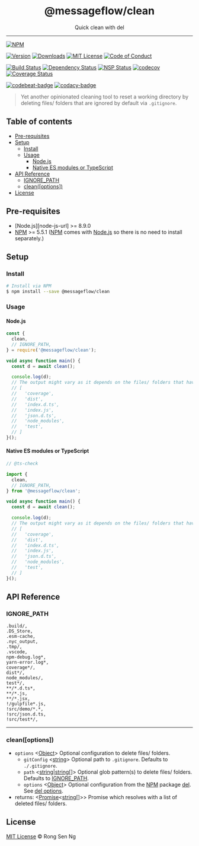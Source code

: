 <div align="center" style="text-align: center;">
  <h1 style="border-bottom: none;">@messageflow/clean</h1>

  <p>Quick clean with del</p>
</div>

<hr />

[![NPM][nodei-badge]][nodei-url]

[![Version][version-badge]][version-url]
[![Downloads][downloads-badge]][downloads-url]
[![MIT License][mit-license-badge]][mit-license-url]
[![Code of Conduct][coc-badge]][coc-url]

[![Build Status][travis-badge]][travis-url]
[![Dependency Status][daviddm-badge]][daviddm-url]
[![NSP Status][nsp-badge]][nsp-url]
[![codecov][codecov-badge]][codecov-url]
[![Coverage Status][coveralls-badge]][coveralls-url]

[![codebeat-badge]][codebeat-url]
[![codacy-badge]][codacy-url]

> Yet another opinionated cleaning tool to reset a working directory by deleting files/ folders that are ignored by default via `.gitignore`.

## Table of contents

- [Pre-requisites](#pre-requisites)
- [Setup](#setup)
  - [Install](#install)
  - [Usage](#usage)
    - [Node.js](#nodejs)
    - [Native ES modules or TypeScript](#native-es-modules-or-typescript)
- [API Reference](#api-reference)
  - [IGNORE_PATH](#ignorepath)
  - [clean([options])](#cleanoptions)
- [License](#license)

## Pre-requisites

- [Node.js][node-js-url] >= 8.9.0
- [NPM][npm-url] >= 5.5.1 ([NPM][npm-url] comes with [Node.js][nodejs-url] so there is no need to install separately.)

## Setup

### Install

```sh
# Install via NPM
$ npm install --save @messageflow/clean
```

### Usage

#### Node.js

```js
const {
  clean,
  // IGNORE_PATH,
} = require('@messageflow/clean');

void async function main() {
  const d = await clean();

  console.log(d);
  // The output might vary as it depends on the files/ folders that have been actually deleted from your system.
  // [
  //   'coverage',
  //   'dist',
  //   'index.d.ts',
  //   'index.js',
  //   'json.d.ts',
  //   'node_modules',
  //   'test',
  // ]
}();
```

#### Native ES modules or TypeScript

```ts
// @ts-check

import {
  clean,
  // IGNORE_PATH,
} from '@messageflow/clean';

void async function main() {
  const d = await clean();

  console.log(d);
  // The output might vary as it depends on the files/ folders that have been actually deleted from your system.
  // [
  //   'coverage',
  //   'dist',
  //   'index.d.ts',
  //   'index.js',
  //   'json.d.ts',
  //   'node_modules',
  //   'test',
  // ]
}();
```

## API Reference

### IGNORE_PATH

```http
.build/,
.DS_Store,
.esm-cache,
.nyc_output,
.tmp/,
.vscode,
npm-debug.log*,
yarn-error.log*,
coverage*/,
dist*/,
node_modules/,
test*/,
**/*.d.ts*,
**/*.js,
**/*.jsx,
!/gulpfile*.js,
!src/demo/*.*,
!src/json.d.ts,
!src/test*/,
```

___

### clean([options])

- `options` <[Object][object-mdn-url]> Optional configuration to delete files/ folders.
  - `gitConfig` <[string][string-mdn-url]> Optional path to `.gitignore`. Defaults to `./.gitignore`.
  - `path` <[string][string-mdn-url]|[string][string-mdn-url][]> Optional glob pattern(s) to delete files/ folders. Defaults to [IGNORE_PATH][ignore-path-url].
  - `options` <[Object][object-mdn-url]> Optional configuration from the [NPM][npm-url] package [del][del-url]. See [del options][del-options-url].
- returns: <[Promise][promise-mdn-url]&lt;[string][string-mdn-url][]&gt;> Promise which resolves with a list of deleted files/ folders.

## License

[MIT License](https://Messageflow.mit-license.org/) © Rong Sen Ng

<!-- References -->
[typescript-url]: https://github.com/Microsoft/TypeScript
[nodejs-url]: https://nodejs.org
[npm-url]: https://www.npmjs.com
[node-releases-url]: https://nodejs.org/en/download/releases

[ignore-path-url]: #ignore-path
[del-url]: https://github.com/sindresorhus/del
[del-options-url]: https://github.com/sindresorhus/del#options

[array-mdn-url]: https://developer.mozilla.org/en-US/docs/Web/JavaScript/Reference/Global_Objects/Array
[boolean-mdn-url]: https://developer.mozilla.org/en-US/docs/Web/JavaScript/Reference/Global_Objects/Boolean
[function-mdn-url]: https://developer.mozilla.org/en-US/docs/Web/JavaScript/Reference/Global_Objects/Function
[map-mdn-url]: https://developer.mozilla.org/en-US/docs/Web/JavaScript/Reference/Global_Objects/Map
[number-mdn-url]: https://developer.mozilla.org/en-US/docs/Web/JavaScript/Reference/Global_Objects/Number
[object-mdn-url]: https://developer.mozilla.org/en-US/docs/Web/JavaScript/Reference/Global_Objects/Object
[promise-mdn-url]: https://developer.mozilla.org/en-US/docs/Web/JavaScript/Reference/Global_Objects/Promise
[regexp-mdn-url]: https://developer.mozilla.org/en-US/docs/Web/JavaScript/Reference/Global_Objects/RegExp
[set-mdn-url]: https://developer.mozilla.org/en-US/docs/Web/JavaScript/Reference/Global_Objects/Set
[string-mdn-url]: https://developer.mozilla.org/en-US/docs/Web/JavaScript/Reference/Global_Objects/String

<!-- Badges -->
[nodei-badge]: https://nodei.co/npm/@messageflow/clean.png?downloads=true&downloadRank=true&stars=true

[version-badge]: https://img.shields.io/npm/v/@messageflow/clean.svg?style=flat-square
[downloads-badge]: https://img.shields.io/npm/dm/@messageflow/clean.svg?style=flat-square
[mit-license-badge]: https://img.shields.io/github/license/mashape/apistatus.svg?style=flat-square
[coc-badge]: https://img.shields.io/badge/code%20of-conduct-ff69b4.svg?style=flat-square

[travis-badge]: https://img.shields.io/travis/Messageflow/clean.svg?style=flat-square
[daviddm-badge]: https://img.shields.io/david/Messageflow/clean.svg?style=flat-square
[nsp-badge]: https://nodesecurity.io/orgs/messageflow/projects/37832a5a-3b51-442f-b23d-fb6a59046db3/badge?style=flat-square
[codecov-badge]: https://codecov.io/gh/Messageflow/clean/branch/master/graph/badge.svg?style=flat-square
[coveralls-badge]: https://coveralls.io/repos/github/Messageflow/clean/badge.svg?branch=master&style=flat-square

[codebeat-badge]: https://codebeat.co/badges/b4443a81-61e2-479d-92a1-f0a3e2ed97d5?style=flat-square
[codacy-badge]: https://api.codacy.com/project/badge/Grade/a2f6cfcd9bc140488174a2b82c6873f6?style=flat-square

<!-- Links -->
[nodei-url]: https://nodei.co/npm/@messageflow/clean

[version-url]: https://www.npmjs.com/package/@messageflow/clean
[downloads-url]: http://www.npmtrends.com/@messageflow/clean
[mit-license-url]: https://github.com/Messageflow/clean/blob/master/LICENSE
[coc-url]: https://github.com/Messageflow/clean/blob/master/CODE_OF_CONDUCT.md

[travis-url]: https://travis-ci.org/Messageflow/clean
[daviddm-url]: https://david-dm.org/Messageflow/clean
[nsp-url]: https://nodesecurity.io/orgs/messageflow/projects/37832a5a-3b51-442f-b23d-fb6a59046db3
[codecov-url]: https://codecov.io/gh/Messageflow/clean
[coveralls-url]: https://coveralls.io/github/Messageflow/clean?branch=master

[codebeat-url]: https://codebeat.co/projects/github-com-messageflow-clean-master
[codacy-url]: https://www.codacy.com/app/motss/clean?utm_source=github.com&amp;utm_medium=referral&amp;utm_content=Messageflow/clean&amp;utm_campaign=Badge_Grade
